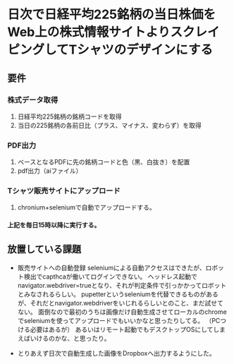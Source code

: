 # 日次で日経平均225銘柄の当日株価をWeb上の株式情報サイトよりスクレイピングしてTシャツのデザインにする

## 要件

### 株式データ取得

1. 日経平均225銘柄の銘柄コードを取得
2. 当日の225銘柄の各前日比（プラス、マイナス、変わらず）を取得

### PDF出力

1. ベースとなるPDFに先の銘柄コードと色（黒、白抜き）を配置
2. pdf出力（aiファイル）

### Tシャツ販売サイトにアップロード

1. chronium+seleniumで自動でアップロードする。

#### 上記を毎日15時以降に実行する。

## 放置している課題
- 販売サイトへの自動登録
seleniumによる自動アクセスはできたが、ロボット検出でcapthcaが働いてログインできない。
ヘッドレス起動でnavigator.webdriver=trueとなり、それが判定条件で引っかかってロボットとみなされるらしい。
pupetterというseleniumを代替できるものがあるが、それだとnavigator.webdriverをいじれるらしいとのこと、まだ試せてない。
面倒なので最初のうちは画像だけ自動生成させてローカルのchromeでseleniumを使ってアップロードでもいいかなと思ったりしてる。
（PCつける必要はあるが）
あるいはリモート起動でもデスクトップOSにしてしまえばいけるのかな、と思ったり。

- とりあえず日次で自動生成した画像をDropboxへ出力するようにした。
